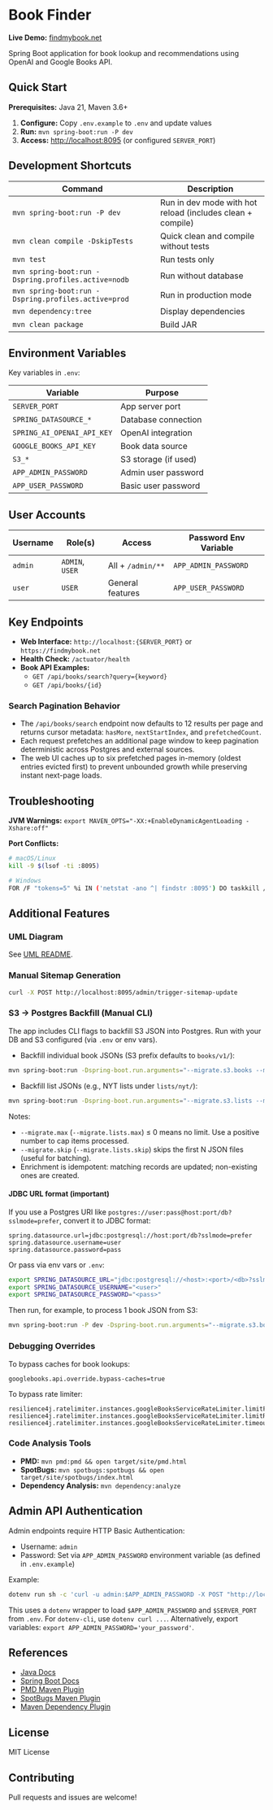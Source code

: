 # Book Finder

**Live Demo:** [findmybook.net](https://findmybook.net)

Spring Boot application for book lookup and recommendations using OpenAI and Google Books API.

## Quick Start

**Prerequisites:** Java 21, Maven 3.6+

1. **Configure:** Copy `.env.example` to `.env` and update values
2. **Run:** `mvn spring-boot:run -P dev`
3. **Access:** [http://localhost:8095](http://localhost:8095) (or configured `SERVER_PORT`)

## Development Shortcuts

| Command | Description |
|---------|-------------|
| `mvn spring-boot:run -P dev` | Run in dev mode with hot reload (includes clean + compile) |
| `mvn clean compile -DskipTests` | Quick clean and compile without tests |
| `mvn test` | Run tests only |
| `mvn spring-boot:run -Dspring.profiles.active=nodb` | Run without database |
| `mvn spring-boot:run -Dspring.profiles.active=prod` | Run in production mode |
| `mvn dependency:tree` | Display dependencies |
| `mvn clean package` | Build JAR |

## Environment Variables

Key variables in `.env`:

| Variable | Purpose |
|----------|---------|
| `SERVER_PORT` | App server port |
| `SPRING_DATASOURCE_*` | Database connection |
| `SPRING_AI_OPENAI_API_KEY` | OpenAI integration |
| `GOOGLE_BOOKS_API_KEY` | Book data source |
| `S3_*` | S3 storage (if used) |
| `APP_ADMIN_PASSWORD` | Admin user password |
| `APP_USER_PASSWORD` | Basic user password |

## User Accounts

| Username | Role(s) | Access | Password Env Variable |
|----------|---------|--------|----------------------|
| `admin` | `ADMIN`, `USER` | All + `/admin/**` | `APP_ADMIN_PASSWORD` |
| `user` | `USER` | General features | `APP_USER_PASSWORD` |

## Key Endpoints

- **Web Interface:** `http://localhost:{SERVER_PORT}` or `https://findmybook.net`
- **Health Check:** `/actuator/health`
- **Book API Examples:**
  - `GET /api/books/search?query={keyword}`
  - `GET /api/books/{id}`

### Search Pagination Behavior

- The `/api/books/search` endpoint now defaults to 12 results per page and returns cursor metadata: `hasMore`, `nextStartIndex`, and `prefetchedCount`.
- Each request prefetches an additional page window to keep pagination deterministic across Postgres and external sources.
- The web UI caches up to six prefetched pages in-memory (oldest entries evicted first) to prevent unbounded growth while preserving instant next-page loads.

## Troubleshooting

**JVM Warnings:** `export MAVEN_OPTS="-XX:+EnableDynamicAgentLoading -Xshare:off"`

**Port Conflicts:**

```bash
# macOS/Linux
kill -9 $(lsof -ti :8095)
```

```bash
# Windows
FOR /F "tokens=5" %i IN ('netstat -ano ^| findstr :8095') DO taskkill /F /PID %i
```

## Additional Features

### UML Diagram

See [UML README](src/main/resources/uml/README.md).

### Manual Sitemap Generation

```bash
curl -X POST http://localhost:8095/admin/trigger-sitemap-update
```

### S3 → Postgres Backfill (Manual CLI)

The app includes CLI flags to backfill S3 JSON into Postgres. Run with your DB and S3 configured (via `.env` or env vars).

- Backfill individual book JSONs (S3 prefix defaults to `books/v1/`):

```bash
mvn spring-boot:run -Dspring-boot.run.arguments="--migrate.s3.books --migrate.prefix=books/v1/ --migrate.max=0 --migrate.skip=0"
```

- Backfill list JSONs (e.g., NYT lists under `lists/nyt/`):

```bash
mvn spring-boot:run -Dspring-boot.run.arguments="--migrate.s3.lists --migrate.lists.provider=NYT --migrate.lists.prefix=lists/nyt/ --migrate.lists.max=0 --migrate.lists.skip=0"
```

Notes:

- `--migrate.max` (`--migrate.lists.max`) ≤ 0 means no limit. Use a positive number to cap items processed.
- `--migrate.skip` (`--migrate.lists.skip`) skips the first N JSON files (useful for batching).
- Enrichment is idempotent: matching records are updated; non-existing ones are created.

#### JDBC URL format (important)

If you use a Postgres URI like `postgres://user:pass@host:port/db?sslmode=prefer`, convert it to JDBC format:

```properties
spring.datasource.url=jdbc:postgresql://host:port/db?sslmode=prefer
spring.datasource.username=user
spring.datasource.password=pass
```

Or pass via env vars or `.env`:

```bash
export SPRING_DATASOURCE_URL="jdbc:postgresql://<host>:<port>/<db>?sslmode=prefer"
export SPRING_DATASOURCE_USERNAME="<user>"
export SPRING_DATASOURCE_PASSWORD="<pass>"
```

Then run, for example, to process 1 book JSON from S3:

```bash
mvn spring-boot:run -P dev -Dspring-boot.run.arguments="--migrate.s3.books --migrate.prefix=books/v1/ --migrate.max=1 --migrate.skip=0"
```

### Debugging Overrides

To bypass caches for book lookups:

```properties
googlebooks.api.override.bypass-caches=true
```

To bypass rate limiter:

```properties
resilience4j.ratelimiter.instances.googleBooksServiceRateLimiter.limitForPeriod=2147483647
resilience4j.ratelimiter.instances.googleBooksServiceRateLimiter.limitRefreshPeriod=1ms
resilience4j.ratelimiter.instances.googleBooksServiceRateLimiter.timeoutDuration=0ms
```

### Code Analysis Tools

- **PMD:** `mvn pmd:pmd && open target/site/pmd.html`
- **SpotBugs:** `mvn spotbugs:spotbugs && open target/site/spotbugs/index.html`
- **Dependency Analysis:** `mvn dependency:analyze`

## Admin API Authentication

Admin endpoints require HTTP Basic Authentication:

- Username: `admin`
- Password: Set via `APP_ADMIN_PASSWORD` environment variable (as defined in `.env.example`)

Example:

```bash
dotenv run sh -c 'curl -u admin:$APP_ADMIN_PASSWORD -X POST "http://localhost:${SERVER_PORT}/admin/s3-cleanup/move-flagged?limit=100"'
```

This uses a `dotenv` wrapper to load `$APP_ADMIN_PASSWORD` and `$SERVER_PORT` from `.env`. For `dotenv-cli`, use `dotenv curl ...`. Alternatively, export variables: `export APP_ADMIN_PASSWORD='your_password'`.

## References

- [Java Docs](https://docs.oracle.com/en/java/index.html)
- [Spring Boot Docs](https://docs.spring.io/spring-boot/docs/current/reference/html/)
- [PMD Maven Plugin](https://maven.apache.org/plugins/maven-pmd-plugin/)
- [SpotBugs Maven Plugin](https://spotbugs.github.io/)
- [Maven Dependency Plugin](https://maven.apache.org/plugins/maven-dependency-plugin/)

## License

MIT License

## Contributing

Pull requests and issues are welcome!

